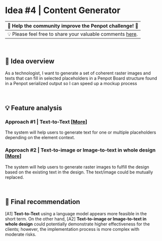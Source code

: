 # Idea #4 | Content Generator

| 🚀 Help the community improve the Penpot challenge! 🚀    | 
|---------------------------------------------------------------|
| 💡 Please feel free to share your valuable comments [here](https://github.com/penpot/Penpot-C4_Content-Generator/issues/1#issue-1780336332).|

<br>

## 🔎 Idea overview

As a technologist, I want to generate a set of coherent raster images and texts that can fill in selected placeholders in a Penpot Board structure found in a Penpot serialized output so I can speed up a mockup process

<br>

## 💡 Feature analysis
### Approach #1 | Text-to-Text [[More](Approach\%231-Text-to-Text/)]

The system will help users to generate text for one or multiple placeholders depending on the element context. 

### Approach #2 | Text-to-image or Image-to-text in whole design [[More](Approach\%232-Text-to-image_or_Image-to-text_in_whole_design/)]
    
The system will help users to generate raster images to fulfill the design based on the existing text in the design. The text/image could be mutually replaced.

<br>

## 🏁 Final recommendation

[A1] **Text-to-Text** using a language model appears more feasible in the short term. On the other hand, [A2] **Text-to-image or Image-to-text in whole design** could potentially demonstrate higher effectiveness for the clients; however, the implementation process is more complex with moderate risks.
